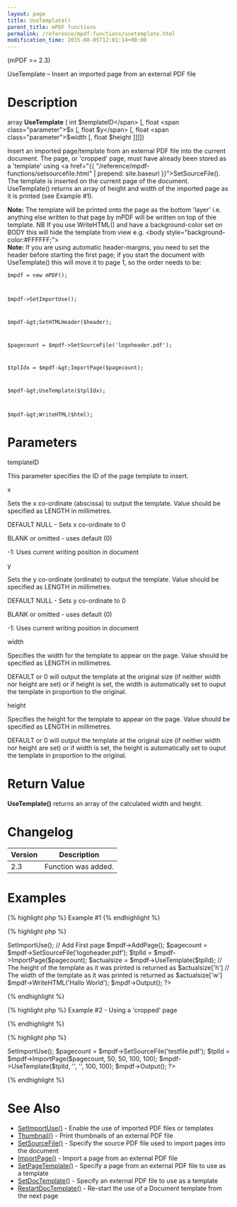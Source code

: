 ```yaml
---
layout: page
title: UseTemplate()
parent_title: mPDF functions
permalink: /reference/mpdf-functions/usetemplate.html
modification_time: 2015-08-05T12:01:14+00:00
---
```


(mPDF &gt;= 2.3)

UseTemplate – Insert an imported page from an external PDF file

# Description

array <b>UseTemplate</b> ( int <span class="parameter">$templateID</span> [, float <span class="parameter">$x</span> [, float <span class="parameter">$y</span> [, float <span class="parameter">$width</span> [, float <span class="parameter">$height</span> ]]]])

Insert an imported page/template from an external PDF file into the current document. The page, or 'cropped' page, must have already been stored as a 'template' using <a href="{{ "/reference/mpdf-functions/setsourcefile.html" | prepend: site.baseurl }}">SetSourceFile()</a>. The template is inserted on the current page of the document. UseTemplate() returns an array of height and width of the imported page as it is printed (see Example #1).

<div class="alert alert-info" role="alert"><strong>Note:</strong> The template will be printed onto the page as the bottom 'layer' i.e. anything else written to that page by mPDF will be written on top of thie template. NB If you use WriteHTML() and have a background-color set on BODY this will hide the template from view e.g. &lt;body style="background-color:#FFFFFF;"&gt;</div>

<div class="alert alert-info" role="alert"><strong>Note:</strong> If you are using automatic header-margins, you need to set the header before starting the first page; if you start the document with UseTemplate() this will move it to page 1, so the order needs to be:

<code>$mpdf = new mPDF();

$mpdf-&gt;SetImportUse();

$mpdf-&gt;SetHTMLHeader($header);

$pagecount = $mpdf-&gt;SetSourceFile('logoheader.pdf');

$tplIdx = $mpdf-&gt;ImportPage($pagecount);

$mpdf-&gt;UseTemplate($tplIdx);

$mpdf-&gt;WriteHTML($html);</code></div>

# Parameters

<span class="parameter">templateID</span>

This parameter specifies the ID of the page template to insert.

<span class="parameter">x</span>

Sets the <span class="parameter">x</span> co-ordinate (abscissa) to output the template. Value should be specified as <span class="smallblock">LENGTH</span> in millimetres.

<span class="smallblock">DEFAULT</span> <span class="smallblock">NULL</span> - Sets <span class="parameter">x</span> co-ordinate to 0

<span class="smallblock">BLANK</span> or omitted - uses default (0)

-1: Uses current writing position in document

<span class="parameter">y</span>

Sets the <span class="parameter">y</span> co-ordinate (ordinate) to output the template. Value should be specified as <span class="smallblock">LENGTH</span> in millimetres.

<span class="smallblock">DEFAULT</span> <span class="smallblock">NULL</span> - Sets <span class="parameter">y</span> co-ordinate to 0

<span class="smallblock">BLANK</span> or omitted - uses default (0)

-1: Uses current writing position in document

<span class="parameter">width</span>

Specifies the width for the template to appear on the page. Value should be specified as <span class="smallblock">LENGTH</span> in millimetres.

<span class="smallblock">DEFAULT</span> or 0 will output the template at the original size (if neither <span class="parameter">width</span> nor <span class="parameter">height</span> are set) or if <span class="parameter">height</span> is set, the <span class="parameter">width</span> is automatically set to ouput the template in proportion to the original.

<span class="parameter">height</span>

Specifies the height for the template to appear on the page. Value should be specified as <span class="smallblock">LENGTH</span> in millimetres.

<span class="smallblock">DEFAULT</span> or 0 will output the template at the original size (if neither <span class="parameter">width</span> nor <span class="parameter">height</span> are set) or if <span class="parameter">width</span> is set, the <span class="parameter">height</span> is automatically set to ouput the template in proportion to the original.

# Return Value

<b>UseTemplate()</b> returns an array of the calculated <span class="parameter">width</span> and <span class="parameter">height</span>.

# Changelog

<table class="table"> <thead>
<tr> <th>Version</th><th>Description</th> </tr>
</thead> <tbody>
<tr>
<td>2.3</td>
<td>Function was added.</td>
</tr>
</tbody> </table>

# Examples

{% highlight php %}
Example #1
{% endhighlight %}

{% highlight php %}
<?php

include("// Require composer autoload
require_once __DIR__ . '/vendor/autoload.php';");

$mpdf = new mPDF();

$mpdf->SetImportUse();

// Add First page

$mpdf->AddPage();

$pagecount = $mpdf->SetSourceFile('logoheader.pdf');

$tplId = $mpdf->ImportPage($pagecount);

$actualsize = $mpdf->UseTemplate($tplId);

// The height of the template as it was printed is returned as $actualsize['h']

// The width of the template as it was printed is returned as $actualsize['w']

$mpdf->WriteHTML('Hallo World');

$mpdf->Output();

?>
{% endhighlight %}

{% highlight php %}
Example #2 - Using a 'cropped' page

{% endhighlight %}

{% highlight php %}
<?php

include("// Require composer autoload
require_once __DIR__ . '/vendor/autoload.php';");

$mpdf = new mPDF();

$mpdf->SetImportUse();

$pagecount = $mpdf->SetSourceFile('testfile.pdf');

$tplId = $mpdf->ImportPage($pagecount, 50, 50, 100, 100);

$mpdf->UseTemplate($tplId, '', '', 100, 100);

$mpdf->Output();

?>
{% endhighlight %}

# See Also

<ul>
<li><a href="{{ "/reference/mpdf-functions/setimportuse.html" | prepend: site.baseurl }}">SetImportUse()</a> - Enable the use of imported PDF files or templates</li>
<li><a href="{{ "/reference/mpdf-functions/thumbnail.html" | prepend: site.baseurl }}">Thumbnail()</a> - Print thumbnails of an external PDF file

</li>
<li><a href="{{ "/reference/mpdf-functions/setsourcefile.html" | prepend: site.baseurl }}">SetSourceFile()</a> - Specify the source PDF file used to import pages into the document

</li>
<li><a href="{{ "/reference/mpdf-functions/importpage.html" | prepend: site.baseurl }}">ImportPage()</a> - Import a page from an external PDF file

</li>
<li><a href="{{ "/reference/mpdf-functions/setpagetemplate.html" | prepend: site.baseurl }}">SetPageTemplate()</a> - Specify a page from an external PDF file to use as a template

</li>
<li><a href="{{ "/reference/mpdf-functions/setdoctemplate.html" | prepend: site.baseurl }}">SetDocTemplate()</a> - Specify an external PDF file to use as a template</li>
<li><a href="{{ "/reference/mpdf-functions/restartdoctemplate.html" | prepend: site.baseurl }}">RestartDocTemplate()</a> - Re-start the use of a Document template from the next page</li>
</ul>

